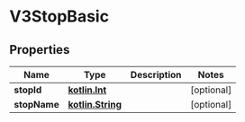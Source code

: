 # V3StopBasic

## Properties
Name | Type | Description | Notes
------------ | ------------- | ------------- | -------------
**stopId** | [**kotlin.Int**](.md) |  |  [optional]
**stopName** | [**kotlin.String**](.md) |  |  [optional]
